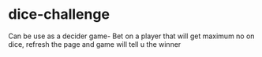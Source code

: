 # dice-challenge
Can be use as a decider game- Bet on a player that will get maximum no on dice, refresh the page and game will tell u the winner 
